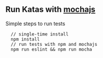 ## Run Katas with [mochajs](https://mochajs.org/)

Simple steps to run tests

      // single-time install
      npm install
      // run tests with npm and mochajs
      npm run eslint && npm run mocha
